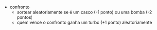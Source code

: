 - confronto
  - sortear aleatoriamente se é um casco (-1 ponto) ou uma bomba (-2 pontos)
  - quem vence o confronto ganha um turbo (+1 ponto) aleatoriamente
